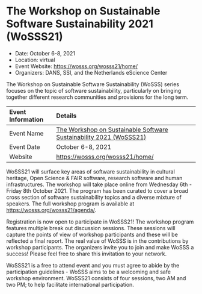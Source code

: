 # The Workshop on Sustainable Software Sustainability 2021 (WoSSS21)
- Date: October 6-8, 2021
- Location: virtual
- Event Website: https://wosss.org/wosss21/home/
- Organizers: DANS, SSI, and the Netherlands eScience Center
			   
<!-- deck text start -->
The Workshop on Sustainable Software Sustainability (WoSSS) series focuses on the topic of software sustainability, particularly on bringing together different research communities and provisions for the long term. 
<!-- deck text end -->

Event Information | Details
:--- | :---			   
Event Name | [The Workshop on Sustainable Software Sustainability 2021 (WoSSS21)](https://wosss.org/wosss21/home/)
Event Date | October 6-8, 2021
Website | https://wosss.org/wosss21/home/

WoSSS21 will surface key areas of software sustainability in cultural heritage, Open Science & FAIR software, research software and human infrastructures. The workshop will take place online from Wednesday 6th - Friday 8th October 2021. The program has been curated to cover a broad cross section of software sustainability topics and a diverse mixture of speakers. The full workshop program is available at <https://wosss.org/wosss21/agenda/>.

Registration is now open to participate in WoSSS21! The workshop program features multiple break out discussion sessions. These sessions will capture the points of view of workshop participants and these will be reflected a final report. The real value of WoSSS is in the contributions by workshop participants. The organizers invite you to join and make WoSSS a success! Please feel free to share this invitation to your network.

WoSSS21 is a free to attend event and you must agree to abide by the participation guidelines - WoSSS aims to be a welcoming and safe workshop environment. WoSSS21 consists of four sessions, two AM and two PM; to help facilitate international participation.

<!---
Publish: yes
Pinned: no
Topics: Conferences and workshops, Software engineering
--->
